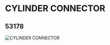 # CYLINDER CONNECTOR
## 53178
![CYLINDER CONNECTOR](https://lc-www-live-s.legocdn.com/media/bricks/5/2/4267463.jpg)